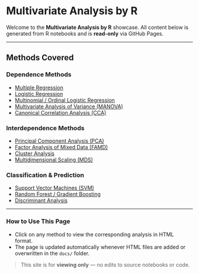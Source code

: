 # Multivariate Analysis by R

Welcome to the **Multivariate Analysis by R** showcase. All content below is generated from R notebooks and is **read-only** via GitHub Pages.

---

## Methods Covered

### Dependence Methods
- [Multiple Regression](multiple_regression.html)
- [Logistic Regression](logistic_regression.html)
- [Multinomial / Ordinal Logistic Regression](multinomial_ordinal_logistic_regression.html)
- [Multivariate Analysis of Variance (MANOVA)](manova.html)
- [Canonical Correlation Analysis (CCA)](cca.html)

### Interdependence Methods
- [Principal Component Analysis (PCA)](pca.html)
- [Factor Analysis of Mixed Data (FAMD)](famd.html)
- [Cluster Analysis](cluster_analysis.html)
- [Multidimensional Scaling (MDS)](mds.html)

### Classification & Prediction
- [Support Vector Machines (SVM)](svm.html)
- [Random Forest / Gradient Boosting](random_forest_gradient_boosting.html)
- [Discriminant Analysis](discriminant_analysis.html)

---

### How to Use This Page
- Click on any method to view the corresponding analysis in HTML format.
- The page is updated automatically whenever HTML files are added or overwritten in the `docs/` folder.

> This site is for **viewing only** — no edits to source notebooks or code.


